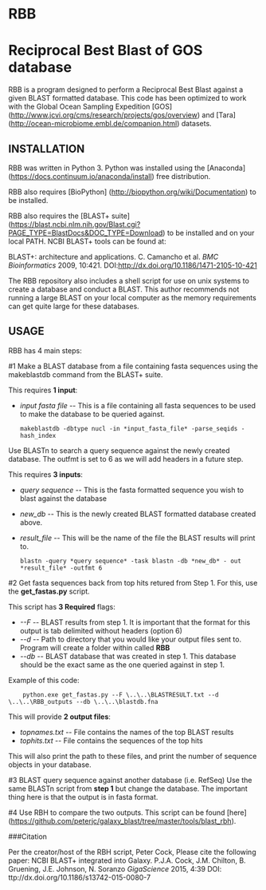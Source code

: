 # RBB
Reciprocal Best Blast of GOS database
========

RBB is a program designed to perform a Reciprocal Best Blast against a given BLAST formatted database. This code has been optimized to work with the Global Ocean Sampling Expedition [GOS] (http://www.jcvi.org/cms/research/projects/gos/overview) and [Tara] (http://ocean-microbiome.embl.de/companion.html) datasets. 

INSTALLATION
------------  

RBB was written in Python 3. Python was installed using the [Anaconda] (https://docs.continuum.io/anaconda/install) free distribution.

RBB also requires [BioPython] (http://biopython.org/wiki/Documentation) to be installed.

RBB also requires the [BLAST+ suite] (https://blast.ncbi.nlm.nih.gov/Blast.cgi?PAGE_TYPE=BlastDocs&DOC_TYPE=Download) to be installed and on your local PATH. NCBI BLAST+ tools can be found at: 

BLAST+: architecture and applications. C. Camancho et al. *BMC Bioinformatics* 2009, 10:421. DOI:http://dx.doi.org/10.1186/1471-2105-10-421

The RBB repository also includes a shell script for use on unix systems to create a database and conduct a BLAST. This author recommends not running a large BLAST on your local computer as the memory requirements can get quite large for these databases.

USAGE
-----

RBB has 4 main steps:

#1
Make a BLAST database from a file containing fasta sequences using the makeblastdb command from the BLAST+ suite.

This requires **1 input**:
  * *input fasta file* -- This is a file containing all fasta sequences to be used to make the database to be queried against.

        makeblastdb -dbtype nucl -in *input_fasta_file* -parse_seqids -hash_index

Use BLASTn to search a query sequence against the newly created database. The outfmt is set to 6 as we will add headers in a future step.

This requires **3 inputs**:

  * *query sequence* -- This is the fasta formatted sequence you wish to blast against the database 
  * *new_db* -- This is the newly created BLAST formatted database created above.
  * *result_file* -- This will be the name of the file the BLAST results will print to.

        blastn -query *query sequence* -task blastn -db *new_db* - out *result_file* -outfmt 6

#2
Get fasta sequences back from top hits retured from Step 1. For this, use the **get_fastas.py** script.

This script has **3 Required** flags:
  * *--F* -- BLAST results from step 1. It is important that the format for this output is tab delimited without headers (option 6)
  * *--d* -- Path to directory that you would like your output files sent to. Program will create a folder within called **RBB**
  * *--db* -- BLAST database that was created in step 1. This database should be the exact same as the one queried against in step 1.

Example of this code:

        python.exe get_fastas.py --F \..\..\BLASTRESULT.txt --d \..\..\RBB_outputs --db \..\..\blastdb.fna
 
This will provide **2 output files**:

  * *topnames.txt* -- File contains the names of the top BLAST results
  * *tophits.txt* -- File contains the sequences of the top hits 

This will also print the path to these files, and print the number of sequence objects in your database.

#3 
BLAST query sequence against another database (i.e. RefSeq)
Use the same BLASTn script from **step 1** but change the database.
The important thing here is that the output is in fasta format.

#4
Use RBH to compare the two outputs. This script can be found [here] (https://github.com/peterjc/galaxy_blast/tree/master/tools/blast_rbh).

###Citation

Per the creator/host of the RBH script, Peter Cock, Please cite the following paper: 
NCBI BLAST+ integrated into Galaxy. P.J.A. Cock, J.M. Chilton, B. Gruening, J.E. Johnson, N. Soranzo *GigaScience* 2015, 4:39 DOI: ttp://dx.doi.org/10.1186/s13742-015-0080-7
